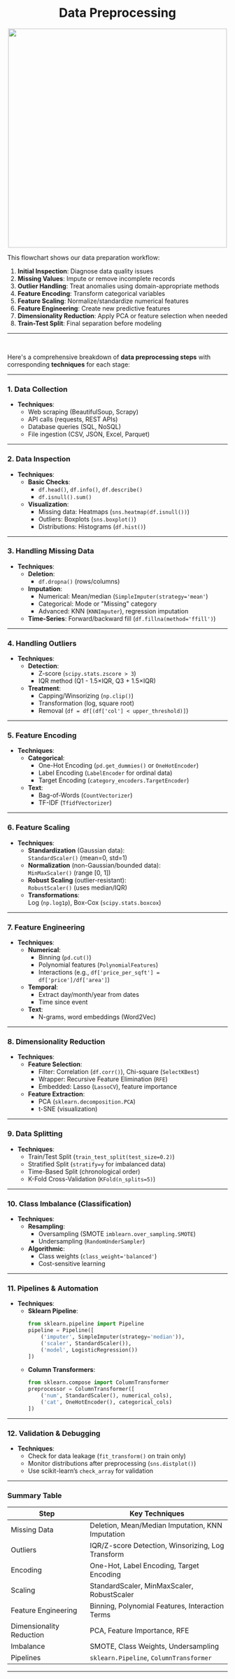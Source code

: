 <center><h1>Data Preprocessing</h1></center>

<center><img width="500" src="https://raw.githubusercontent.com/iamprasadraju/MachineLearning_Algorithms/refs/heads/main/assets/data-preprocessing.png"></center>



This flowchart shows our data preparation workflow:

1. **Initial Inspection**: Diagnose data quality issues
2. **Missing Values**: Impute or remove incomplete records
3. **Outlier Handling**: Treat anomalies using domain-appropriate methods
4. **Feature Encoding**: Transform categorical variables
5. **Feature Scaling**: Normalize/standardize numerical features
6. **Feature Engineering**: Create new predictive features
7. **Dimensionality Reduction**: Apply PCA or feature selection when needed
8. **Train-Test Split**: Final separation before modeling

---

<br>

Here's a comprehensive breakdown of **data preprocessing steps** with corresponding **techniques** for each stage:

---

### **1. Data Collection**
- **Techniques**:
  - Web scraping (BeautifulSoup, Scrapy)
  - API calls (requests, REST APIs)
  - Database queries (SQL, NoSQL)
  - File ingestion (CSV, JSON, Excel, Parquet)

---

### **2. Data Inspection**
- **Techniques**:
  - **Basic Checks**:
    - `df.head()`, `df.info()`, `df.describe()`
    - `df.isnull().sum()`
  - **Visualization**:
    - Missing data: Heatmaps (`sns.heatmap(df.isnull())`)
    - Outliers: Boxplots (`sns.boxplot()`)
    - Distributions: Histograms (`df.hist()`)

---

### **3. Handling Missing Data**
- **Techniques**:
  - **Deletion**:
    - `df.dropna()` (rows/columns)
  - **Imputation**:
    - Numerical: Mean/median (`SimpleImputer(strategy='mean'`)  
    - Categorical: Mode or "Missing" category
    - Advanced: KNN (`KNNImputer`), regression imputation
  - **Time-Series**: Forward/backward fill (`df.fillna(method='ffill')`)

---

### **4. Handling Outliers**
- **Techniques**:
  - **Detection**:
    - Z-score (`scipy.stats.zscore > 3`)
    - IQR method (Q1 - 1.5×IQR, Q3 + 1.5×IQR)
  - **Treatment**:
    - Capping/Winsorizing (`np.clip()`)
    - Transformation (log, square root)
    - Removal (`df = df[(df['col'] < upper_threshold)]`)

---

### **5. Feature Encoding**
- **Techniques**:
  - **Categorical**:
    - One-Hot Encoding (`pd.get_dummies()` or `OneHotEncoder`)
    - Label Encoding (`LabelEncoder` for ordinal data)
    - Target Encoding (`category_encoders.TargetEncoder`)
  - **Text**:
    - Bag-of-Words (`CountVectorizer`)
    - TF-IDF (`TfidfVectorizer`)

---

### **6. Feature Scaling**
- **Techniques**:
  - **Standardization** (Gaussian data):  
    `StandardScaler()` (mean=0, std=1)
  - **Normalization** (non-Gaussian/bounded data):  
    `MinMaxScaler()` (range [0, 1])
  - **Robust Scaling** (outlier-resistant):  
    `RobustScaler()` (uses median/IQR)
  - **Transformations**:  
    Log (`np.log1p`), Box-Cox (`scipy.stats.boxcox`)

---

### **7. Feature Engineering**
- **Techniques**:
  - **Numerical**:
    - Binning (`pd.cut()`)
    - Polynomial features (`PolynomialFeatures`)
    - Interactions (e.g., `df['price_per_sqft'] = df['price']/df['area']`)
  - **Temporal**:
    - Extract day/month/year from dates
    - Time since event
  - **Text**:
    - N-grams, word embeddings (Word2Vec)

---

### **8. Dimensionality Reduction**
- **Techniques**:
  - **Feature Selection**:
    - Filter: Correlation (`df.corr()`), Chi-square (`SelectKBest`)
    - Wrapper: Recursive Feature Elimination (`RFE`)
    - Embedded: Lasso (`LassoCV`), feature importance
  - **Feature Extraction**:
    - PCA (`sklearn.decomposition.PCA`)
    - t-SNE (visualization)

---

### **9. Data Splitting**
- **Techniques**:
  - Train/Test Split (`train_test_split(test_size=0.2)`)
  - Stratified Split (`stratify=y` for imbalanced data)
  - Time-Based Split (chronological order)
  - K-Fold Cross-Validation (`KFold(n_splits=5)`)

---

### **10. Class Imbalance (Classification)**
- **Techniques**:
  - **Resampling**:
    - Oversampling (SMOTE `imblearn.over_sampling.SMOTE`)
    - Undersampling (`RandomUnderSampler`)
  - **Algorithmic**:
    - Class weights (`class_weight='balanced'`)
    - Cost-sensitive learning

---

### **11. Pipelines & Automation**
- **Techniques**:
  - **Sklearn Pipeline**:
    ```python
    from sklearn.pipeline import Pipeline
    pipeline = Pipeline([
        ('imputer', SimpleImputer(strategy='median')),
        ('scaler', StandardScaler()),
        ('model', LogisticRegression())
    ])
    ```
  - **Column Transformers**:
    ```python
    from sklearn.compose import ColumnTransformer
    preprocessor = ColumnTransformer([
        ('num', StandardScaler(), numerical_cols),
        ('cat', OneHotEncoder(), categorical_cols)
    ])
    ```

---

### **12. Validation & Debugging**
- **Techniques**:
  - Check for data leakage (`fit_transform()` on train only)
  - Monitor distributions after preprocessing (`sns.distplot()`)
  - Use scikit-learn’s `check_array` for validation

---

### **Summary Table**
| **Step**               | **Key Techniques**                                                                 |
|------------------------|-----------------------------------------------------------------------------------|
| Missing Data           | Deletion, Mean/Median Imputation, KNN Imputation                                  |
| Outliers               | IQR/Z-score Detection, Winsorizing, Log Transform                                |
| Encoding               | One-Hot, Label Encoding, Target Encoding                                         |
| Scaling                | StandardScaler, MinMaxScaler, RobustScaler                                       |
| Feature Engineering    | Binning, Polynomial Features, Interaction Terms                                  |
| Dimensionality Reduction | PCA, Feature Importance, RFE                                                   |
| Imbalance              | SMOTE, Class Weights, Undersampling                                              |
| Pipelines              | `sklearn.Pipeline`, `ColumnTransformer`                                          |

---

